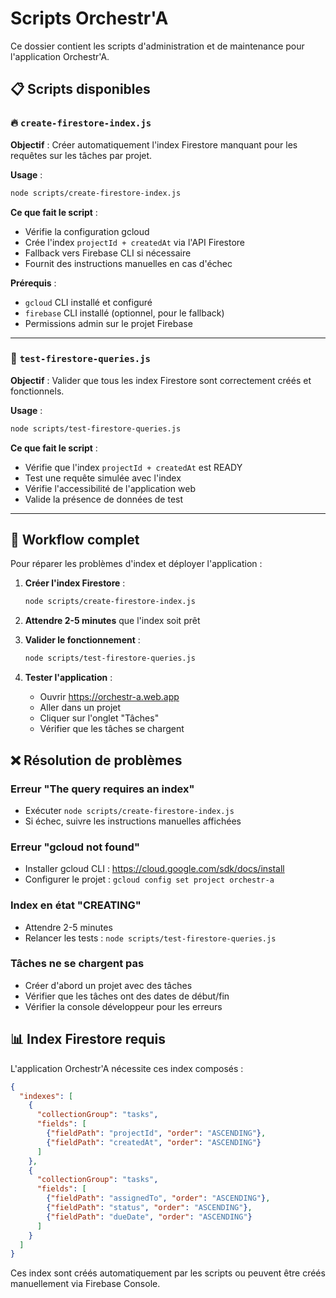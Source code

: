 # Scripts Orchestr'A

Ce dossier contient les scripts d'administration et de maintenance pour l'application Orchestr'A.

## 📋 Scripts disponibles

### 🔥 `create-firestore-index.js`
**Objectif** : Créer automatiquement l'index Firestore manquant pour les requêtes sur les tâches par projet.

**Usage** :
```bash
node scripts/create-firestore-index.js
```

**Ce que fait le script** :
- Vérifie la configuration gcloud
- Crée l'index `projectId + createdAt` via l'API Firestore
- Fallback vers Firebase CLI si nécessaire
- Fournit des instructions manuelles en cas d'échec

**Prérequis** :
- `gcloud` CLI installé et configuré
- `firebase` CLI installé (optionnel, pour le fallback)
- Permissions admin sur le projet Firebase

---

### 🧪 `test-firestore-queries.js`
**Objectif** : Valider que tous les index Firestore sont correctement créés et fonctionnels.

**Usage** :
```bash
node scripts/test-firestore-queries.js
```

**Ce que fait le script** :
- Vérifie que l'index `projectId + createdAt` est READY
- Test une requête simulée avec l'index
- Vérifie l'accessibilité de l'application web
- Valide la présence de données de test

---

## 🚀 Workflow complet

Pour réparer les problèmes d'index et déployer l'application :

1. **Créer l'index Firestore** :
   ```bash
   node scripts/create-firestore-index.js
   ```

2. **Attendre 2-5 minutes** que l'index soit prêt

3. **Valider le fonctionnement** :
   ```bash
   node scripts/test-firestore-queries.js
   ```

4. **Tester l'application** :
   - Ouvrir https://orchestr-a.web.app
   - Aller dans un projet
   - Cliquer sur l'onglet "Tâches"
   - Vérifier que les tâches se chargent

## ❌ Résolution de problèmes

### Erreur "The query requires an index"
- Exécuter `node scripts/create-firestore-index.js`
- Si échec, suivre les instructions manuelles affichées

### Erreur "gcloud not found"
- Installer gcloud CLI : https://cloud.google.com/sdk/docs/install
- Configurer le projet : `gcloud config set project orchestr-a`

### Index en état "CREATING"
- Attendre 2-5 minutes
- Relancer les tests : `node scripts/test-firestore-queries.js`

### Tâches ne se chargent pas
- Créer d'abord un projet avec des tâches
- Vérifier que les tâches ont des dates de début/fin
- Vérifier la console développeur pour les erreurs

## 📊 Index Firestore requis

L'application Orchestr'A nécessite ces index composés :

```json
{
  "indexes": [
    {
      "collectionGroup": "tasks", 
      "fields": [
        {"fieldPath": "projectId", "order": "ASCENDING"},
        {"fieldPath": "createdAt", "order": "ASCENDING"}
      ]
    },
    {
      "collectionGroup": "tasks",
      "fields": [
        {"fieldPath": "assignedTo", "order": "ASCENDING"}, 
        {"fieldPath": "status", "order": "ASCENDING"},
        {"fieldPath": "dueDate", "order": "ASCENDING"}
      ]
    }
  ]
}
```

Ces index sont créés automatiquement par les scripts ou peuvent être créés manuellement via Firebase Console.